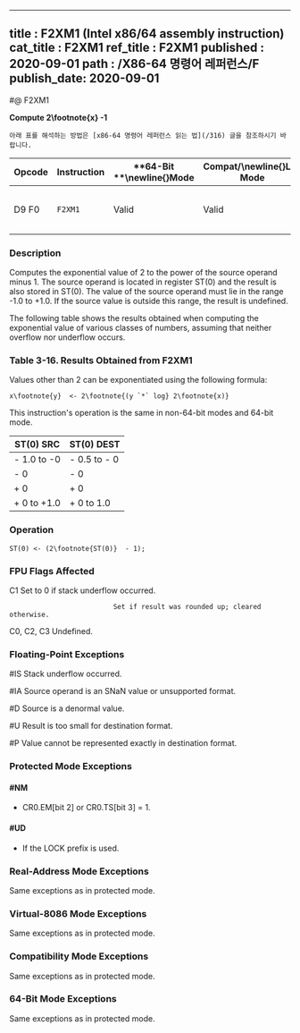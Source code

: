 ----------------------------
title : F2XM1 (Intel x86/64 assembly instruction)
cat_title : F2XM1
ref_title : F2XM1
published : 2020-09-01
path : /X86-64 명령어 레퍼런스/F
publish_date: 2020-09-01
----------------------------


#@ F2XM1

**Compute 2\footnote{x} -1**

```lec-info
아래 표를 해석하는 방법은 [x86-64 명령어 레퍼런스 읽는 법](/316) 글을 참조하시기 바랍니다.
```

|**Opcode**|**Instruction**|**64-Bit **\newline{}**Mode**|**Compat/**\newline{}**Leg Mode**|**Description**|
|----------|---------------|-----------------------------|---------------------------------|---------------|
|D9 F0|`F2XM1` |Valid|Valid|Replace ST(0) with (2ST(0) - 1).|
### Description


Computes the exponential value of 2 to the power of the source operand minus 1. The source operand is located in register ST(0) and the result is also stored in ST(0). The value of the source operand must lie in the range -1.0 to +1.0. If the source value is outside this range, the result is undefined.

The following table shows the results obtained when computing the exponential value of various classes of numbers, assuming that neither overflow nor underflow occurs.

###                                                      Table 3-16.  Results Obtained from F2XM1


Values other than 2 can be exponentiated using the following formula:

    x\footnote{y}  <- 2\footnote{(y `*` log} 2\footnote{x)}

This instruction's operation is the same in non-64-bit modes and 64-bit mode.



|**ST(0) SRC**|**ST(0) DEST**|
|-------------|--------------|
|- 1.0 to -0|- 0.5 to - 0|
|- 0|- 0|
|+ 0|+ 0|
|+ 0 to +1.0|+ 0 to 1.0 |

### Operation

```info-verb
ST(0) <- (2\footnote{ST(0)}  - 1);
```
### FPU Flags Affected


C1 Set to 0 if stack underflow occurred.

                              Set if result was rounded up; cleared otherwise.

C0, C2, C3  Undefined.

### Floating-Point Exceptions


#IS Stack underflow occurred.

#IA Source operand is an SNaN value or unsupported format.

#D Source is a denormal value.

#U Result is too small for destination format.

#P Value cannot be represented exactly in destination format.


### Protected Mode Exceptions

#### #NM
* CR0.EM[bit 2] or CR0.TS[bit 3] = 1.

#### #UD
* If the LOCK prefix is used.

### Real-Address Mode Exceptions



Same exceptions as in protected mode.


### Virtual-8086 Mode Exceptions



Same exceptions as in protected mode.


### Compatibility Mode Exceptions



Same exceptions as in protected mode.


### 64-Bit Mode Exceptions



Same exceptions as in protected mode.

